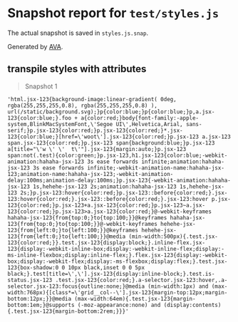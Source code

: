 # Snapshot report for `test/styles.js`

The actual snapshot is saved in `styles.js.snap`.

Generated by [AVA](https://avajs.dev).

## transpile styles with attributes

> Snapshot 1

    'html.jsx-123{background-image:linear-gradient( 0deg, rgba(255,255,255,0.8), rgba(255,255,255,0.8) ), url(/static/background.svg);}p{color:blue;}p{color:blue;}p,a.jsx-123{color:blue;}.foo + a{color:red;}body{font-family:-apple-system,BlinkMacSystemFont,\'Segoe UI\',Helvetica,Arial, sans-serif;}p.jsx-123{color:red;}p.jsx-123{color:red;}*.jsx-123{color:blue;}[href=\'woot\'].jsx-123{color:red;}p.jsx-123 a.jsx-123 span.jsx-123{color:red;}p.jsx-123 span{background:blue;}p.jsx-123 a[title="\'w \' \'  t\'"].jsx-123{margin:auto;}p.jsx-123 span:not(.test){color:green;}p.jsx-123,h1.jsx-123{color:blue;-webkit-animation:hahaha-jsx-123 3s ease forwards infinite;animation:hahaha-jsx-123 3s ease forwards infinite;-webkit-animation-name:hahaha-jsx-123;animation-name:hahaha-jsx-123;-webkit-animation-delay:100ms;animation-delay:100ms;}p.jsx-123{-webkit-animation:hahaha-jsx-123 1s,hehehe-jsx-123 2s;animation:hahaha-jsx-123 1s,hehehe-jsx-123 2s;}p.jsx-123:hover{color:red;}p.jsx-123::before{color:red;}.jsx-123:hover{color:red;}.jsx-123::before{color:red;}.jsx-123:hover p.jsx-123{color:red;}p.jsx-123+a.jsx-123{color:red;}p.jsx-123~a.jsx-123{color:red;}p.jsx-123>a.jsx-123{color:red;}@-webkit-keyframes hahaha-jsx-123{from{top:0;}to{top:100;}}@keyframes hahaha-jsx-123{from{top:0;}to{top:100;}}@-webkit-keyframes hehehe-jsx-123{from{left:0;}to{left:100;}}@keyframes hehehe-jsx-123{from{left:0;}to{left:100;}}@media (min-width:500px){.test.jsx-123{color:red;}}.test.jsx-123{display:block;}.inline-flex.jsx-123{display:-webkit-inline-box;display:-webkit-inline-flex;display:-ms-inline-flexbox;display:inline-flex;}.flex.jsx-123{display:-webkit-box;display:-webkit-flex;display:-ms-flexbox;display:flex;}.test.jsx-123{box-shadow:0 0 10px black,inset 0 0 5px black;}.test[title=\',\'].jsx-123{display:inline-block;}.test.is-status.jsx-123 .test.jsx-123{color:red;}.a-selector.jsx-123:hover,.a-selector.jsx-123:focus{outline:none;}@media (min-width:1px) and (max-width:768px){[class*=\'grid__col--\'].jsx-123{margin-top:12px;margin-bottom:12px;}}@media (max-width:64em){.test.jsx-123{margin-bottom:1em;}@supports (-moz-appearance:none) and (display:contents){.test.jsx-123{margin-bottom:2rem;}}}'
